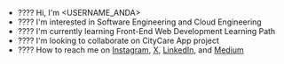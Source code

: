 - ???? Hi, I'm <USERNAME_ANDA>
- ???? I'm interested in Software Engineering and Cloud Engineering
- ???? I'm currently learning Front-End Web Development Learning Path
- ????️ I'm looking to collaborate on CityCare App project
- ???? How to reach me on
<a href="https://www.instagram.com/<USERNAME_ANDA>/" target="_blank">Instagram</a>,
<a href="https://x.com/<USERNAME_ANDA>" target="_blank">X</a>,
<a href="https://www.linkedin.com/in/<USERNAME_ANDA>/" target="_blank">LinkedIn</a>, and
<a href="https://medium.com/@<USERNAME_ANDA>" target="_blank">Medium</a>
 
<!---
nurrizkiap/nurrizkiap is a ✨ special ✨ repository because its README.md (this file) appears on your GitHub profile.
You can click the Preview link to take a look at your changes.
--->
